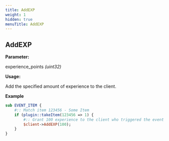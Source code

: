 ```yaml
---
title: AddEXP
weight: 1
hidden: true
menuTitle: AddEXP
---
```

## AddEXP

**Parameter:**

experience\_points _\(uint32\)_

**Usage:**

Add the specified amount of experience to the client.

**Example**

```perl
sub EVENT_ITEM {
    #:: Match item 123456 - Some Item
    if (plugin::takeItem(123456 => 1) {
        #:: Grant 100 experience to the client who triggered the event
        $client->AddEXP(100);
    }
}
```
